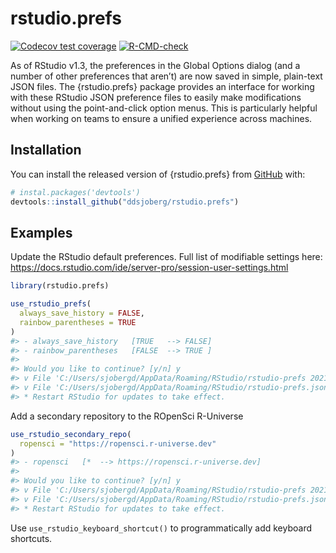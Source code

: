 # rstudio.prefs

<!-- badges: start -->
[![Codecov test coverage](https://codecov.io/gh/ddsjoberg/rstudio.prefs/branch/main/graph/badge.svg)](https://codecov.io/gh/ddsjoberg/rstudio.prefs?branch=main)
[![R-CMD-check](https://github.com/ddsjoberg/rstudio.prefs/workflows/R-CMD-check/badge.svg)](https://github.com/ddsjoberg/rstudio.prefs/actions)
<!-- badges: end -->

As of RStudio v1.3, the preferences in the Global Options dialog (and a number of other preferences that aren’t) are now saved in simple, plain-text JSON files.
The {rstudio.prefs} package provides an interface for working with these RStudio JSON preference files to easily make modifications without using the point-and-click option menus.
This is particularly helpful when working on teams to ensure a unified experience across machines.

## Installation

You can install the released version of {rstudio.prefs} from [GitHub](https://github.com/ddsjoberg/rstudio.prefs) with:

``` r
# instal.packages('devtools')
devtools::install_github("ddsjoberg/rstudio.prefs")
```
## Examples

Update the RStudio default preferences.
Full list of modifiable settings here: https://docs.rstudio.com/ide/server-pro/session-user-settings.html

``` r
library(rstudio.prefs)

use_rstudio_prefs(
  always_save_history = FALSE,
  rainbow_parentheses = TRUE
)
#> - always_save_history   [TRUE   --> FALSE]
#> - rainbow_parentheses   [FALSE  --> TRUE ]
#> 
#> Would you like to continue? [y/n] y
#> v File 'C:/Users/sjobergd/AppData/Roaming/RStudio/rstudio-prefs 2021-06-20.json' saved as backup.
#> v File 'C:/Users/sjobergd/AppData/Roaming/RStudio/rstudio-prefs.json' updated.
#> * Restart RStudio for updates to take effect.
```

Add a secondary repository to the ROpenSci R-Universe

``` r
use_rstudio_secondary_repo(
  ropensci = "https://ropensci.r-universe.dev"
)
#> - ropensci   [*  --> https://ropensci.r-universe.dev]
#> 
#> Would you like to continue? [y/n] y
#> v File 'C:/Users/sjobergd/AppData/Roaming/RStudio/rstudio-prefs 2021-06-20.json' saved as backup.
#> v File 'C:/Users/sjobergd/AppData/Roaming/RStudio/rstudio-prefs.json' updated.
#> * Restart RStudio for updates to take effect.
```

Use `use_rstudio_keyboard_shortcut()` to programmatically add keyboard shortcuts.

